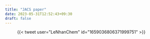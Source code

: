 ```yaml
---
title: "JACS paper"
date: 2023-05-31T12:52:43+09:30
draft: false
---
```


<center>{{< tweet user="LeNhanChem" id="1659036806371999751" >}}</center>

<!--more-->
